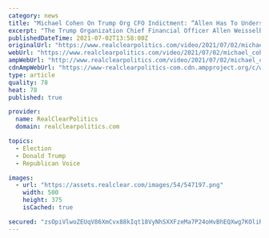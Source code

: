 ```yaml
---
category: news
title: "Michael Cohen On Trump Org CFO Indictment: “Allen Has To Understand. He's By Himself”"
excerpt: "The Trump Organization Chief Financial Officer Allen Weisselberg, have been formally indicted. Former attorney to Donald Trump Michael Cohen joins Joy Reid with his analysis, sharing what he views as his experience as parallel to Weisselberg's: It's probably not a good feeling,"
publishedDateTime: 2021-07-02T13:58:00Z
originalUrl: "https://www.realclearpolitics.com/video/2021/07/02/michael_cohen_on_trump_org_cfo_indictment_allen_has_to_understand_hes_by_himself.html#!"
webUrl: "https://www.realclearpolitics.com/video/2021/07/02/michael_cohen_on_trump_org_cfo_indictment_allen_has_to_understand_hes_by_himself.html#!"
ampWebUrl: "http://www.realclearpolitics.com/video/2021/07/02/michael_cohen_on_trump_org_cfo_indictment_allen_has_to_understand_hes_by_himself.amp.html"
cdnAmpWebUrl: "https://www-realclearpolitics-com.cdn.ampproject.org/c/www.realclearpolitics.com/video/2021/07/02/michael_cohen_on_trump_org_cfo_indictment_allen_has_to_understand_hes_by_himself.amp.html"
type: article
quality: 78
heat: 78
published: true

provider:
  name: RealClearPolitics
  domain: realclearpolitics.com

topics:
  - Election
  - Donald Trump
  - Republican Voice

images:
  - url: "https://assets.realclear.com/images/54/547197.png"
    width: 500
    height: 375
    isCached: true

secured: "zsOpiVlwoZEUqV86XmCvx88kIqt18VyNhSXXFzeMa7P24oHvBhEQXwg7KOliRFmbPpHcYmYVtgqvXnwH0Vmn4NjXLfOGtfIh9dvMYaJRXUKk8Iwf74TbHLlGtm+tVuyeSXIqSKpOv6c+mMQmjocCelZQAx1WAnRSkB+PpIdPiQakhMtT+/21lZ6zbhZ/w178M2WEgYojqEDimBR6VZD2AruwyPaIbEU3+mV9cJo8ZDQ+DzAJQd4U/QYQeUmg6efbQoxjLmW9s+N3iyzWRyOcur1Uo55II2n75HUnK8Qu4xGgYvFkuKcQKeQsGkQ7/ZMnVFu8sqeduHmtRlO489FINolPk53yj+fWboH0fsHlA04=;OqabT7IdBelVGaqE4N6UFg=="
---
```


